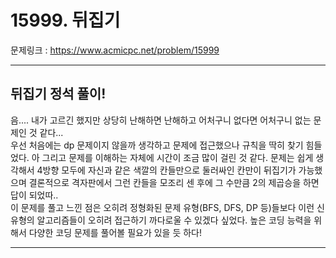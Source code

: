 # 15999. 뒤집기

문제링크 : https://www.acmicpc.net/problem/15999

***

## 뒤집기 정석 풀이!
음.... 내가 고르긴 했지만 상당히 난해하면 난해하고 어처구니 없다면 어처구니 없는 문제인 것 같다...   
우선 처음에는 dp 문제이지 않을까 생각하고 문제에 접근했으나 규칙을 딱히 찾기 힘들었다. 아 그리고 문제를 이해하는 자체에 시간이 조금 많이 걸린 것 같다. 문제는 쉽게 생각해서 4방향 모두에 자신과 같은 색깔의 칸들만으로 둘러싸인 칸만이 뒤집기가 가능했으며 결론적으로 격자판에서 그런 칸들을 모조리 센 후에 그 수만큼 2의 제곱승을 하면 답이 되었따..   
이 문제를 풀고 느낀 점은 오히려 정형화된 문제 유형(BFS, DFS, DP 등)들보다 이런 신유형의 알고리즘들이 오히려 접근하기 까다로울 수 있겠다 싶었다. 높은 코딩 능력을 위해서 다양한 코딩 문제를 풀어볼 필요가 있을 듯 하다!   

***